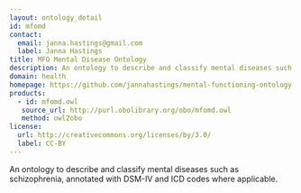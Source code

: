 ```yaml
---
layout: ontology_detail
id: mfomd
contact: 
  email: janna.hastings@gmail.com
  label: Janna Hastings
title: MFO Mental Disease Ontology
description: An ontology to describe and classify mental diseases such as schizophrenia, annotated with DSM-IV and ICD codes where applicable
domain: health
homepage: https://github.com/jannahastings/mental-functioning-ontology
products: 
  - id: mfomd.owl
   source_url: http://purl.obolibrary.org/obo/mfomd.owl
   method: owl2obo
license:
  url: http://creativecommons.org/licenses/by/3.0/
  label: CC-BY
---
```


An ontology to describe and classify mental diseases such as schizophrenia, annotated with DSM-IV and ICD codes where applicable.
